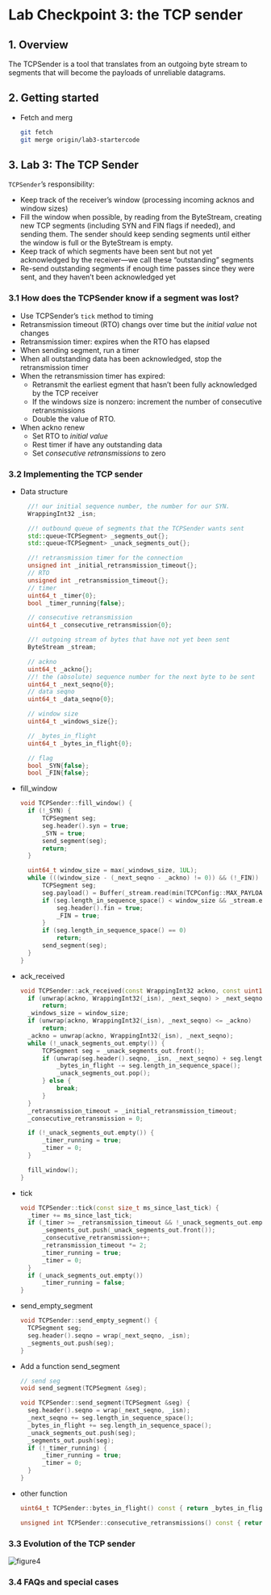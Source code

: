 # Lab Checkpoint 3: the TCP sender

## 1. Overview

The TCPSender is a tool that translates from an outgoing byte stream to segments that will become the payloads of unreliable datagrams.

## 2. Getting started

- Fetch and merg

    ```bash
    git fetch
    git merge origin/lab3-startercode
    ```

## 3. Lab 3: The TCP Sender

`TCPSender`’s responsibility:

- Keep track of the receiver’s window (processing incoming acknos and window sizes)
- Fill the window when possible, by reading from the ByteStream, creating new TCP segments (including SYN and FIN flags if needed), and sending them. The sender
should keep sending segments until either the window is full or the ByteStream is empty.
- Keep track of which segments have been sent but not yet acknowledged by the receiver—we call these “outstanding” segments
- Re-send outstanding segments if enough time passes since they were sent, and they haven’t been acknowledged yet

### 3.1 How does the TCPSender know if a segment was lost?

- Use TCPSender’s `tick` method to timing
- Retransmission timeout (RTO) changs over time but the *initial value* not changes
- Retransmission timer: expires when the RTO has elapsed
- When sending segment, run a timer
- When all outstanding data has been acknowledged, stop the retransmission timer
- When the retransmission timer has expired:
  - Retransmit the earliest egment that hasn’t been fully acknowledged by the TCP receiver
  - If the windows size is nonzero: increment the number of consecutive retransmissions
  - Double the value of RTO.
- When ackno renew
  - Set RTO to *initial value*
  - Rest timer if have any outstanding data
  - Set *consecutive retransmissions* to zero

### 3.2 Implementing the TCP sender

- Data structure
  
  ```cpp
    //! our initial sequence number, the number for our SYN.
    WrappingInt32 _isn;

    //! outbound queue of segments that the TCPSender wants sent
    std::queue<TCPSegment> _segments_out{};
    std::queue<TCPSegment> _unack_segments_out{};

    //! retransmission timer for the connection
    unsigned int _initial_retransmission_timeout{};
    // RTO
    unsigned int _retransmission_timeout{};
    // timer
    uint64_t _timer{0};
    bool _timer_running{false};

    // consecutive retransmission
    uint64_t _consecutive_retransmission{0};

    //! outgoing stream of bytes that have not yet been sent
    ByteStream _stream;

    // ackno
    uint64_t _ackno{};
    //! the (absolute) sequence number for the next byte to be sent
    uint64_t _next_seqno{0};
    // data seqno
    uint64_t _data_seqno{0};

    // window size
    uint64_t _windows_size{};

    // _bytes_in_flight
    uint64_t _bytes_in_flight{0};

    // flag
    bool _SYN{false};
    bool _FIN{false};
  ```

- fill_window

  ```cpp
  void TCPSender::fill_window() {
    if (!_SYN) {
        TCPSegment seg;
        seg.header().syn = true;
        _SYN = true;
        send_segment(seg);
        return;
    }

    uint64_t window_size = max(_windows_size, 1UL);
    while (((window_size - (_next_seqno - _ackno) != 0)) && (!_FIN)) {
        TCPSegment seg;
        seg.payload() = Buffer(_stream.read(min(TCPConfig::MAX_PAYLOAD_SIZE, window_size - (_next_seqno - _ackno))));
        if (seg.length_in_sequence_space() < window_size && _stream.eof()) {
            seg.header().fin = true;
            _FIN = true;
        }
        if (seg.length_in_sequence_space() == 0)
            return;
        send_segment(seg);
    }
  }
  ```

- ack_received

  ```cpp
  void TCPSender::ack_received(const WrappingInt32 ackno, const uint16_t window_size) {
    if (unwrap(ackno, WrappingInt32(_isn), _next_seqno) > _next_seqno)
        return;
    _windows_size = window_size;
    if (unwrap(ackno, WrappingInt32(_isn), _next_seqno) <= _ackno)
        return;
    _ackno = unwrap(ackno, WrappingInt32(_isn), _next_seqno);
    while (!_unack_segments_out.empty()) {
        TCPSegment seg = _unack_segments_out.front();
        if (unwrap(seg.header().seqno, _isn, _next_seqno) + seg.length_in_sequence_space() <= _ackno) {
            _bytes_in_flight -= seg.length_in_sequence_space();
            _unack_segments_out.pop();
        } else {
            break;
        }
    }
    _retransmission_timeout = _initial_retransmission_timeout;
    _consecutive_retransmission = 0;

    if (!_unack_segments_out.empty()) {
        _timer_running = true;
        _timer = 0;
    }

    fill_window();
  }
  ```

- tick

  ```cpp
  void TCPSender::tick(const size_t ms_since_last_tick) {
    _timer += ms_since_last_tick;
    if (_timer >= _retransmission_timeout && !_unack_segments_out.empty()) {
        _segments_out.push(_unack_segments_out.front());
        _consecutive_retransmission++;
        _retransmission_timeout *= 2;
        _timer_running = true;
        _timer = 0;
    }
    if (_unack_segments_out.empty())
        _timer_running = false;
  }
  ```

- send_empty_segment

  ```cpp
  void TCPSender::send_empty_segment() {
    TCPSegment seg;
    seg.header().seqno = wrap(_next_seqno, _isn);
    _segments_out.push(seg);
  }
  ```

- Add a function send_segment

  ```cpp
  // send seg
  void send_segment(TCPSegment &seg);

  void TCPSender::send_segment(TCPSegment &seg) {
    seg.header().seqno = wrap(_next_seqno, _isn);
    _next_seqno += seg.length_in_sequence_space();
    _bytes_in_flight += seg.length_in_sequence_space();
    _unack_segments_out.push(seg);
    _segments_out.push(seg);
    if (!_timer_running) {
        _timer_running = true;
        _timer = 0;
    }
  }
  ```

- other function

  ```cpp
  uint64_t TCPSender::bytes_in_flight() const { return _bytes_in_flight; }

  unsigned int TCPSender::consecutive_retransmissions() const { return _consecutive_retransmission; }
  ```

### 3.3 Evolution of the TCP sender

![figure4](images/figure4.png)

### 3.4 FAQs and special cases

